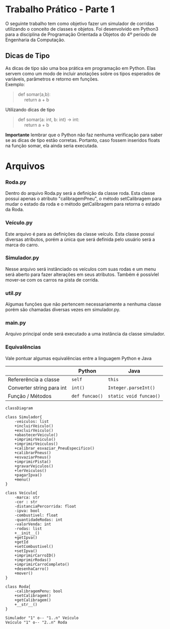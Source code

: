 # Trabalho Prático - Parte 1  

O seguinte trabalho tem como objetivo fazer um simulador de corridas utilizando o conceito de classes e objetos. Foi desenvolvido em Python3 para a disciplina de Programação Orientada a Objetos do 4º período de Engenharia da Computação.

## Dicas de Tipo
As dicas de tipo são uma boa prática em programação em Python. Elas servem como um modo de incluir anotações sobre os tipos esperados de variáveis, parâmetros e retorno em funções. <br>
Exemplo:
> def somar(a,b):<br>
>&nbsp;&nbsp;&nbsp;&nbsp;&nbsp;return a + b<br>

Utilizando dicas de tipo
> def somar(a: int, b: int) -> int:<br>
> &nbsp;&nbsp;&nbsp;&nbsp;&nbsp;return a + b<br>

**Importante** lembrar que o Python não faz nenhuma verificação para saber se as dicas de tipo estão corretas. Portanto, caso fossem inseridos floats na função somar, ela ainda seria executada.

# Arquivos
###  Roda.py
Dentro do arquivo Roda.py será a definição da classe roda. Esta classe possui apenas o atributo "calibragemPneu", o método setCalibragem para mudar o estado da roda e o método getCalibragem para retorna o estado da Roda.

### Veículo.py
Este arquivo é para as definições da classe veículo. Esta classe possuí diversas atributos, porém a única que será definida pelo usuário será a marca do carro. 

### Simulador.py
Nesse arquivo será instânciado os veículos com suas rodas e um menu será aberto para fazer alterações em seus atributos. Também é possívlel mover-se com os carros na pista de corrida. 

### util.py
Algumas funções que não pertencem necessariamente a nenhuma classe porém são chamadas diversas vezes em simulador.py.

### main.py
Arquivo principal onde será executado a uma instância da classe simulador.

### Equivalências
Vale pontuar algumas equivalências entre a linguagem Python e Java

|                | Python                         |Java           |
|----------------|-------------------------------|-----------------------------|
|Refererência a classe | `self`|`this`|
|Converter string para int |`int()`            |`Integer.parseInt()`|
|Função / Métodos|`def funcao()`| `static void funcao()`|


```mermaid
classDiagram

class Simulador{
    -veiculos: list
    +incluirVeiculo()
    +excluirVeiculo()
    +abastecerVeiculo()
    +imprimirVeiculo()
    +imprimirVeiculos()
    +calibrar_esvaziar_PneuEspecifico()
    +calibrarPneus()
    +esvaziarPneus()
    +imprimirPista()
    +gravarVeiculos()
    +lerVeiculos()
    +pagarIpva()
    +menu()
}

class Veículo{
    -marca: str
    -cor : str
    -distanciaPercorrida: float
    -ipva: bool
    -combustivel: float
    -quantidadeRodas: int
    -valorVenda: int
    -rodas: list
    +__init__()
    +getIpva()
    +getId
    +setCombustivel()
    +setIpva()
    +imprimirCarroID()
    +imprimirRodas()
    +imprimirCarroCompleto()
    +desenhaCarro()
    +mover()
}

class Roda{
    -calibragemPenu: bool
    +setCalibragem()
    +getCalibragem()
    +__str__()
}

Simulador "1" o-- "1..n" Veículo 
Veículo "1" o-- "2..n" Roda
```

